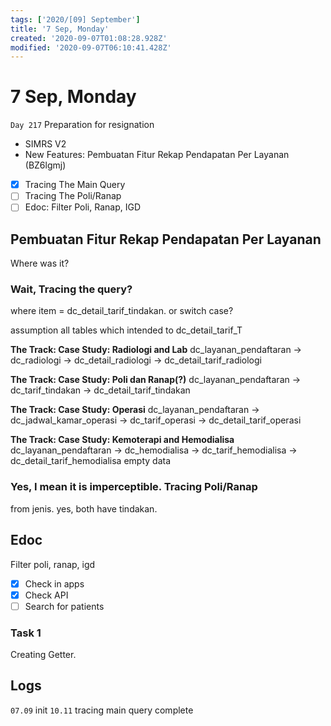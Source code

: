 ```yaml
---
tags: ['2020/[09] September']
title: '7 Sep, Monday'
created: '2020-09-07T01:08:28.928Z'
modified: '2020-09-07T06:10:41.428Z'
---
```


# 7 Sep, Monday

`Day 217` Preparation for resignation

- SIMRS V2
- New Features: Pembuatan Fitur Rekap Pendapatan Per Layanan (BZ6lgmj)
- [x] Tracing The Main Query 
- [ ] Tracing The Poli/Ranap
- [ ] Edoc: Filter Poli, Ranap, IGD

## Pembuatan Fitur Rekap Pendapatan Per Layanan
Where was it?

### Wait, Tracing the query?
where item = dc_detail_tarif_tindakan.
or switch case?

assumption
all tables which intended to dc_detail_tarif_T

**The Track: Case Study: Radiologi and Lab**
dc_layanan_pendaftaran -> dc_radiologi -> dc_detail_radiologi -> dc_detail_tarif_radiologi

**The Track: Case Study: Poli dan Ranap(?)**
dc_layanan_pendaftaran -> dc_tarif_tindakan -> dc_detail_tarif_tindakan

**The Track: Case Study: Operasi**
dc_layanan_pendaftaran -> dc_jadwal_kamar_operasi -> dc_tarif_operasi -> dc_detail_tarif_operasi

**The Track: Case Study: Kemoterapi and Hemodialisa**
dc_layanan_pendaftaran -> dc_hemodialisa -> dc_tarif_hemodialisa -> dc_detail_tarif_hemodialisa
empty data

### Yes, I mean it is imperceptible. Tracing Poli/Ranap
from jenis. yes, both have tindakan. 

## Edoc
Filter poli, ranap, igd
- [x] Check in apps
- [x] Check API
- [ ] Search for patients

### Task 1
Creating Getter. 

## Logs
`07.09` init
`10.11` tracing main query complete


